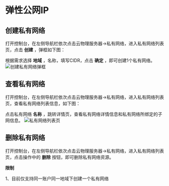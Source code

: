 # 弹性公网IP

## 创建私有网络

打开控制台，在左侧导航栏依次点击云物理服务器->私有网络，进入私有网络列表页，点击 **创建** ，弹框如下图：<br/>

根据需求选择 **地域** ，名称，填写CIDR，点击 **确定** ，即可创建1个私有网络。
![创建私有网络弹框](https://github.com/jdcloudcom/cn/blob/cn-cloud-physical-server-latest/image/Hyper-Converged-IDC/Cloud-Physical-Server/CPS-VPC-029.png)

## 查看私有网络

打开控制台，在左侧导航栏依次点击云物理服务器->私有网络，进入私有网络列表页，查看私有网络列表信息，如下图：<br/>

点击私有网络 **名称** ，跳转详情页，查看私有网络详情信息和私有网络所绑定的子网信息。
![私有网络列表页](https://github.com/jdcloudcom/cn/blob/cn-cloud-physical-server-latest/image/Hyper-Converged-IDC/Cloud-Physical-Server/CPS-VPC-030.png)

## 删除私有网络

打开控制台，在左侧导航栏依次点击云物理服务器->私有网络，进入私有网络列表页，点击操作中的 **删除** 按钮，即可删除私有网络资源。<br/>

**限制**<br/>

1、目前仅支持同一账户同一地域下创建一个私有网络



